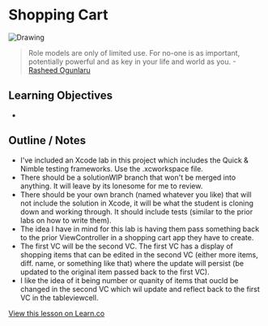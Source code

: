 # Shopping Cart


![Drawing](http://i.imgur.com/KcAYJFV.jpg?1)  

> Role models are only of limited use. For no-one is as important, potentially powerful and as key in your life and world as you. -[Rasheed Ogunlaru](https://en.wikipedia.org/wiki/Rasheed_Ogunlaru)
 

## Learning Objectives

* 



## Outline / Notes

*  I've included an Xcode lab in this project which includes the Quick & Nimble testing frameworks. Use the .xcworkspace file.
* There should be a solutionWIP branch that won't be merged into anything. It will leave by its lonesome for me to review.
* There should be your own branch (named whatever you like) that will not include the solution in Xcode, it will be what the student is cloning down and working through. It should include tests (similar to the prior labs on how to write them).
* The idea I have in mind for this lab is having them pass something back to the prior ViewController in a shopping cart app they have to create.
* The first VC will be the second VC. The first VC has a display of shopping items that can be edited in the second VC (either more items, diff. name, or something like that) where the update will persist (be updated to the original item passed back to the first VC).
* I like the idea of it being number or quanity of items that oucld be changed in the second VC which wil update and reflect back to the first VC in the tableviewcell.


<a href='https://learn.co/lessons/ProtocolDelegate' data-visibility='hidden'>View this lesson on Learn.co</a>
